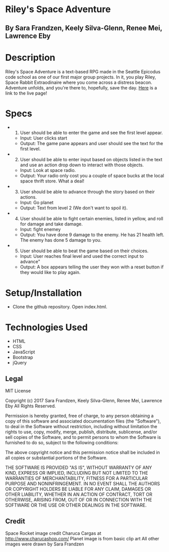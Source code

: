 # Riley's Space Adventure
## By Sara Frandzen, Keely Silva-Glenn, Renee Mei, Lawrence Eby

# Description

Riley's Space Adventure is a text-based RPG made in the Seattle Epicodus code school as one of our first major group projects. In it, you play Riley, Space Rabbit Extraodinaire where you come across a distress beacon. Adventure unfolds, and you're there to, hopefully, save the day. [Here](https://renee0506.github.io/space-adventure/) is a link to the live page!

# Specs

* 1) User should be able to enter the game and see the first level appear.
  * Input: User clicks start
  * Output: The game pane appears and user should see the text for the first level.


* 2) User should be able to enter input based on objects listed in the text and use an action drop down to interact with those objects.
  * Input: Look at space radio.
  * Output: Your radio only cost you a couple of space bucks at the local space thrift store. What a deal!


* 3) User should be able to advance through the story based on their actions.
  * Input: Go planet
  * Output: Text from level 2 (We don't want to spoil it).


* 4) User should be able to fight certain enemies, listed in yellow, and roll for damage and take damage.
  * Input: fight enemey
  * Output: You have done 9 damage to the enemy. He has 21 health left.
The enemy has done 5 damage to you.


* 5) User should be able to beat the game based on their choices.
  * Input: User reaches final level and used the correct input to advance"
  * Output: A box appears telling the user they won with a reset button if they would like to play again.

# Setup/Installation

* Clone the github repository. Open index.html.

# Technologies Used

* HTML
* CSS
* JavaScript
* Bootstrap
* jQuery

## Legal

MIT License

Copyright (c) 2017 Sara Frandzen, Keely Silva-Glenn, Renee Mei, Lawrence Eby
All Rights Reserved.

Permission is hereby granted, free of charge, to any person obtaining a copy
of this software and associated documentation files (the "Software"), to deal
in the Software without restriction, including without limitation the rights
to use, copy, modify, merge, publish, distribute, sublicense, and/or sell
copies of the Software, and to permit persons to whom the Software is
furnished to do so, subject to the following conditions:

The above copyright notice and this permission notice shall be included in all
copies or substantial portions of the Software.

THE SOFTWARE IS PROVIDED "AS IS", WITHOUT WARRANTY OF ANY KIND, EXPRESS OR
IMPLIED, INCLUDING BUT NOT LIMITED TO THE WARRANTIES OF MERCHANTABILITY,
FITNESS FOR A PARTICULAR PURPOSE AND NONINFRINGEMENT. IN NO EVENT SHALL THE
AUTHORS OR COPYRIGHT HOLDERS BE LIABLE FOR ANY CLAIM, DAMAGES OR OTHER
LIABILITY, WHETHER IN AN ACTION OF CONTRACT, TORT OR OTHERWISE, ARISING FROM,
OUT OF OR IN CONNECTION WITH THE SOFTWARE OR THE USE OR OTHER DEALINGS IN THE
SOFTWARE.

## Credit
Space Rocket image credit Charuca Cargas at http://www.charucashop.com/
Planet image is from basic clip art
All other images were drawn by Sara Frandzen
